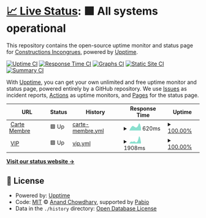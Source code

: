 # [📈 Live Status](https://status.jeancloude.club): <!--live status--> **🟩 All systems operational**

This repository contains the open-source uptime monitor and status page for [Constructions Incongrues](https://constructions-incongrues.net), powered by [Upptime](https://github.com/upptime/upptime).

[![Uptime CI](https://github.com/constructions-incongrues/status-jeancloude/workflows/Uptime%20CI/badge.svg)](https://github.com/constructions-incongrues/status-jeancloude/actions?query=workflow%3A%22Uptime+CI%22)
[![Response Time CI](https://github.com/constructions-incongrues/status-jeancloude/workflows/Response%20Time%20CI/badge.svg)](https://github.com/constructions-incongrues/status-jeancloude/actions?query=workflow%3A%22Response+Time+CI%22)
[![Graphs CI](https://github.com/constructions-incongrues/status-jeancloude/workflows/Graphs%20CI/badge.svg)](https://github.com/constructions-incongrues/status-jeancloude/actions?query=workflow%3A%22Graphs+CI%22)
[![Static Site CI](https://github.com/constructions-incongrues/status-jeancloude/workflows/Static%20Site%20CI/badge.svg)](https://github.com/constructions-incongrues/status-jeancloude/actions?query=workflow%3A%22Static+Site+CI%22)
[![Summary CI](https://github.com/constructions-incongrues/status-jeancloude/workflows/Summary%20CI/badge.svg)](https://github.com/constructions-incongrues/status-jeancloude/actions?query=workflow%3A%22Summary+CI%22)

With [Upptime](https://upptime.js.org), you can get your own unlimited and free uptime monitor and status page, powered entirely by a GitHub repository. We use [Issues](https://github.com/constructions-incongrues/status-jeancloude/issues) as incident reports, [Actions](https://github.com/constructions-incongrues/status-jeancloude/actions) as uptime monitors, and [Pages](https://status.jeancloude.club) for the status page.

<!--start: status pages-->
<!-- This summary is generated by Upptime (https://github.com/upptime/upptime) -->
<!-- Do not edit this manually, your changes will be overwritten -->
<!-- prettier-ignore -->
| URL | Status | History | Response Time | Uptime |
| --- | ------ | ------- | ------------- | ------ |
| <img alt="" src="https://icons.duckduckgo.com/ip3/cartemembre.jeancloude.club.ico" height="13"> [Carte Membre](https://cartemembre.jeancloude.club) | 🟩 Up | [carte-membre.yml](https://github.com/constructions-incongrues/status-jeancloude/commits/HEAD/history/carte-membre.yml) | <details><summary><img alt="Response time graph" src="./graphs/carte-membre/response-time-week.png" height="20"> 620ms</summary><br><a href="https://status.jeancloude.club/history/carte-membre"><img alt="Response time 614" src="https://img.shields.io/endpoint?url=https%3A%2F%2Fraw.githubusercontent.com%2Fconstructions-incongrues%2Fstatus-jeancloude%2FHEAD%2Fapi%2Fcarte-membre%2Fresponse-time.json"></a><br><a href="https://status.jeancloude.club/history/carte-membre"><img alt="24-hour response time 435" src="https://img.shields.io/endpoint?url=https%3A%2F%2Fraw.githubusercontent.com%2Fconstructions-incongrues%2Fstatus-jeancloude%2FHEAD%2Fapi%2Fcarte-membre%2Fresponse-time-day.json"></a><br><a href="https://status.jeancloude.club/history/carte-membre"><img alt="7-day response time 620" src="https://img.shields.io/endpoint?url=https%3A%2F%2Fraw.githubusercontent.com%2Fconstructions-incongrues%2Fstatus-jeancloude%2FHEAD%2Fapi%2Fcarte-membre%2Fresponse-time-week.json"></a><br><a href="https://status.jeancloude.club/history/carte-membre"><img alt="30-day response time 706" src="https://img.shields.io/endpoint?url=https%3A%2F%2Fraw.githubusercontent.com%2Fconstructions-incongrues%2Fstatus-jeancloude%2FHEAD%2Fapi%2Fcarte-membre%2Fresponse-time-month.json"></a><br><a href="https://status.jeancloude.club/history/carte-membre"><img alt="1-year response time 614" src="https://img.shields.io/endpoint?url=https%3A%2F%2Fraw.githubusercontent.com%2Fconstructions-incongrues%2Fstatus-jeancloude%2FHEAD%2Fapi%2Fcarte-membre%2Fresponse-time-year.json"></a></details> | <details><summary><a href="https://status.jeancloude.club/history/carte-membre">100.00%</a></summary><a href="https://status.jeancloude.club/history/carte-membre"><img alt="All-time uptime 100.00%" src="https://img.shields.io/endpoint?url=https%3A%2F%2Fraw.githubusercontent.com%2Fconstructions-incongrues%2Fstatus-jeancloude%2FHEAD%2Fapi%2Fcarte-membre%2Fuptime.json"></a><br><a href="https://status.jeancloude.club/history/carte-membre"><img alt="24-hour uptime 100.00%" src="https://img.shields.io/endpoint?url=https%3A%2F%2Fraw.githubusercontent.com%2Fconstructions-incongrues%2Fstatus-jeancloude%2FHEAD%2Fapi%2Fcarte-membre%2Fuptime-day.json"></a><br><a href="https://status.jeancloude.club/history/carte-membre"><img alt="7-day uptime 100.00%" src="https://img.shields.io/endpoint?url=https%3A%2F%2Fraw.githubusercontent.com%2Fconstructions-incongrues%2Fstatus-jeancloude%2FHEAD%2Fapi%2Fcarte-membre%2Fuptime-week.json"></a><br><a href="https://status.jeancloude.club/history/carte-membre"><img alt="30-day uptime 100.00%" src="https://img.shields.io/endpoint?url=https%3A%2F%2Fraw.githubusercontent.com%2Fconstructions-incongrues%2Fstatus-jeancloude%2FHEAD%2Fapi%2Fcarte-membre%2Fuptime-month.json"></a><br><a href="https://status.jeancloude.club/history/carte-membre"><img alt="1-year uptime 100.00%" src="https://img.shields.io/endpoint?url=https%3A%2F%2Fraw.githubusercontent.com%2Fconstructions-incongrues%2Fstatus-jeancloude%2FHEAD%2Fapi%2Fcarte-membre%2Fuptime-year.json"></a></details>
| <img alt="" src="https://icons.duckduckgo.com/ip3/vip.jeancloude.club.ico" height="13"> [VIP](https://vip.jeancloude.club) | 🟩 Up | [vip.yml](https://github.com/constructions-incongrues/status-jeancloude/commits/HEAD/history/vip.yml) | <details><summary><img alt="Response time graph" src="./graphs/vip/response-time-week.png" height="20"> 1908ms</summary><br><a href="https://status.jeancloude.club/history/vip"><img alt="Response time 1281" src="https://img.shields.io/endpoint?url=https%3A%2F%2Fraw.githubusercontent.com%2Fconstructions-incongrues%2Fstatus-jeancloude%2FHEAD%2Fapi%2Fvip%2Fresponse-time.json"></a><br><a href="https://status.jeancloude.club/history/vip"><img alt="24-hour response time 1032" src="https://img.shields.io/endpoint?url=https%3A%2F%2Fraw.githubusercontent.com%2Fconstructions-incongrues%2Fstatus-jeancloude%2FHEAD%2Fapi%2Fvip%2Fresponse-time-day.json"></a><br><a href="https://status.jeancloude.club/history/vip"><img alt="7-day response time 1908" src="https://img.shields.io/endpoint?url=https%3A%2F%2Fraw.githubusercontent.com%2Fconstructions-incongrues%2Fstatus-jeancloude%2FHEAD%2Fapi%2Fvip%2Fresponse-time-week.json"></a><br><a href="https://status.jeancloude.club/history/vip"><img alt="30-day response time 1618" src="https://img.shields.io/endpoint?url=https%3A%2F%2Fraw.githubusercontent.com%2Fconstructions-incongrues%2Fstatus-jeancloude%2FHEAD%2Fapi%2Fvip%2Fresponse-time-month.json"></a><br><a href="https://status.jeancloude.club/history/vip"><img alt="1-year response time 1281" src="https://img.shields.io/endpoint?url=https%3A%2F%2Fraw.githubusercontent.com%2Fconstructions-incongrues%2Fstatus-jeancloude%2FHEAD%2Fapi%2Fvip%2Fresponse-time-year.json"></a></details> | <details><summary><a href="https://status.jeancloude.club/history/vip">100.00%</a></summary><a href="https://status.jeancloude.club/history/vip"><img alt="All-time uptime 100.00%" src="https://img.shields.io/endpoint?url=https%3A%2F%2Fraw.githubusercontent.com%2Fconstructions-incongrues%2Fstatus-jeancloude%2FHEAD%2Fapi%2Fvip%2Fuptime.json"></a><br><a href="https://status.jeancloude.club/history/vip"><img alt="24-hour uptime 100.00%" src="https://img.shields.io/endpoint?url=https%3A%2F%2Fraw.githubusercontent.com%2Fconstructions-incongrues%2Fstatus-jeancloude%2FHEAD%2Fapi%2Fvip%2Fuptime-day.json"></a><br><a href="https://status.jeancloude.club/history/vip"><img alt="7-day uptime 100.00%" src="https://img.shields.io/endpoint?url=https%3A%2F%2Fraw.githubusercontent.com%2Fconstructions-incongrues%2Fstatus-jeancloude%2FHEAD%2Fapi%2Fvip%2Fuptime-week.json"></a><br><a href="https://status.jeancloude.club/history/vip"><img alt="30-day uptime 100.00%" src="https://img.shields.io/endpoint?url=https%3A%2F%2Fraw.githubusercontent.com%2Fconstructions-incongrues%2Fstatus-jeancloude%2FHEAD%2Fapi%2Fvip%2Fuptime-month.json"></a><br><a href="https://status.jeancloude.club/history/vip"><img alt="1-year uptime 100.00%" src="https://img.shields.io/endpoint?url=https%3A%2F%2Fraw.githubusercontent.com%2Fconstructions-incongrues%2Fstatus-jeancloude%2FHEAD%2Fapi%2Fvip%2Fuptime-year.json"></a></details>

<!--end: status pages-->

[**Visit our status website →**](https://status.jeancloude.club)

## 📄 License

- Powered by: [Upptime](https://github.com/upptime/upptime)
- Code: [MIT](./LICENSE) © [Anand Chowdhary](https://anandchowdhary.com), supported by [Pabio](https://pabio.com)
- Data in the `./history` directory: [Open Database License](https://opendatacommons.org/licenses/odbl/1-0/)
